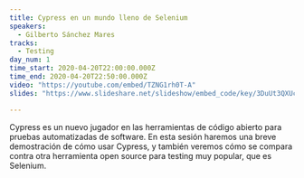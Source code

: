 ```yaml
---
title: Cypress en un mundo lleno de Selenium
speakers:
  - Gilberto Sánchez Mares
tracks:
  - Testing
day_num: 1
time_start: 2020-04-20T22:00:00.000Z
time_end: 2020-04-20T22:50:00.000Z
video: "https://youtube.com/embed/TZNG1rh0T-A"
slides: "https://www.slideshare.net/slideshow/embed_code/key/3DuUt3QXUcIC9S"

---
```


Cypress es un nuevo jugador en las herramientas de código abierto para pruebas automatizadas de software. En esta sesión haremos una breve demostración de cómo usar Cypress, y también veremos cómo se compara contra otra herramienta open source para testing muy popular, que es Selenium.